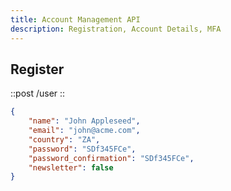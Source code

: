 ```yaml
---
title: Account Management API
description: Registration, Account Details, MFA
---
```


## Register
::post
/user
::

```json
{
    "name": "John Appleseed",
    "email": "john@acme.com",
    "country": "ZA",
    "password": "SDf345FCe",
    "password_confirmation": "SDf345FCe",
    "newsletter": false
}
```

